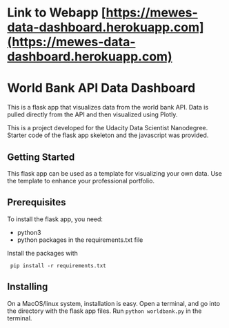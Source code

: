 # Link to Webapp [https://mewes-data-dashboard.herokuapp.com](https://mewes-data-dashboard.herokuapp.com)

# World Bank API Data Dashboard 

This is a flask app that visualizes data from the world bank API. Data is
pulled directly from the API and then visualized using Plotly.

This is a project developed for the Udacity Data Scientist Nanodegree.
Starter code of the flask app skeleton and the javascript was provided.  

## Getting Started 

This flask app can be used as a template for visualizing your own data. Use
the template to enhance your professional portfolio.

## Prerequisites

To install the flask app, you need:
- python3
- python packages in the requirements.txt file
 
 Install the packages with
``` 
 pip install -r requirements.txt
```

## Installing

On a MacOS/linux system, installation is easy. Open a terminal, and go into 
the directory with the flask app files. Run `python worldbank.py` in the terminal.
